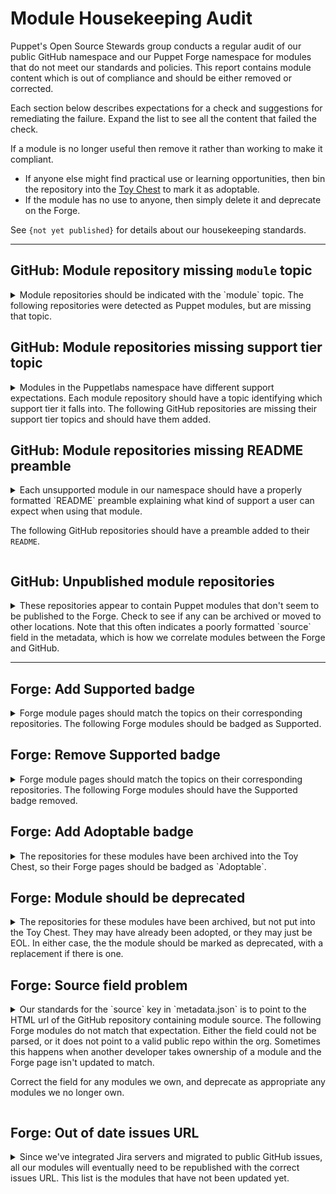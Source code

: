 # Module Housekeeping Audit

Puppet's Open Source Stewards group conducts a regular audit of our public GitHub
namespace and our Puppet Forge namespace for modules that do not meet our standards
and policies. This report contains module content which is out of compliance and
should be either removed or corrected.

Each section below describes expectations for a check and suggestions for remediating
the failure. Expand the list to see all the content that failed the check.

If a module is no longer useful then remove it rather than working to make it
compliant.

* If anyone else might find practical use or learning opportunities, then bin
  the repository into the [Toy Chest](http://github.com/puppetlabs-toy-chest/)
  to mark it as adoptable.
* If the module has no use to anyone, then simply delete it and deprecate on the Forge.

See `{not yet published}` for details about our housekeeping standards.

----

## GitHub: Module repository missing `module` topic

<details>
<summary>
Module repositories should be indicated with the `module` topic. The following
repositories were detected as Puppet modules, but are missing that topic.
</summary>

* [puppetlabs/puppetlabs-complyadm](https://github.com/puppetlabs/puppetlabs-complyadm)
</details>


## GitHub: Module repositories missing support tier topic

<details>
<summary>
Modules in the Puppetlabs namespace have different support expectations. Each module
repository should have a topic identifying which support tier it falls into. The
following GitHub repositories are missing their support tier topics and should
have them added.
</summary>

* [puppetlabs/puppetlabs-lvm](https://github.com/puppetlabs/puppetlabs-lvm)
* [puppetlabs/puppetlabs-mailalias_core](https://github.com/puppetlabs/puppetlabs-mailalias_core)
* [puppetlabs/puppetlabs-test_device](https://github.com/puppetlabs/puppetlabs-test_device)
* [puppetlabs/netdev_stdlib](https://github.com/puppetlabs/netdev_stdlib)
* [puppetlabs/puppetlabs-ruby_plugin_helper](https://github.com/puppetlabs/puppetlabs-ruby_plugin_helper)
* [puppetlabs/puppetlabs-http_request](https://github.com/puppetlabs/puppetlabs-http_request)
* [puppetlabs/puppetlabs-powershell_task_helper](https://github.com/puppetlabs/puppetlabs-powershell_task_helper)
* [puppetlabs/puppetlabs-servicenow_reporting_integration](https://github.com/puppetlabs/puppetlabs-servicenow_reporting_integration)
* [puppetlabs/puppetlabs-servicenow_cmdb_integration](https://github.com/puppetlabs/puppetlabs-servicenow_cmdb_integration)
* [puppetlabs/puppetlabs-pe_quick_data](https://github.com/puppetlabs/puppetlabs-pe_quick_data)
* [puppetlabs/puppet-vra_puppet_plugin_prep](https://github.com/puppetlabs/puppet-vra_puppet_plugin_prep)
* [puppetlabs/puppetlabs-pam_firewall](https://github.com/puppetlabs/puppetlabs-pam_firewall)
* [puppetlabs/puppetlabs-data-entitlement](https://github.com/puppetlabs/puppetlabs-data-entitlement)
* [puppetlabs/puppetlabs-puppet_operations_appliance](https://github.com/puppetlabs/puppetlabs-puppet_operations_appliance)
* [puppetlabs/puppetlabs-complyadm](https://github.com/puppetlabs/puppetlabs-complyadm)
</details>


## GitHub: Module repositories missing README preamble

<details>
<summary>
Each unsupported module in our namespace  should have a properly formatted `README`
preamble explaining what kind of support a user can expect when using that module.

The following GitHub repositories should have a preamble added to their `README`.
</summary>

* [puppetlabs/puppetlabs-puppetdb](https://github.com/puppetlabs/puppetlabs-puppetdb)
* [puppetlabs/puppetlabs-xinetd](https://github.com/puppetlabs/puppetlabs-xinetd)
* [puppetlabs/puppetlabs-hocon](https://github.com/puppetlabs/puppetlabs-hocon)
* [puppetlabs/puppetlabs-puppet_authorization](https://github.com/puppetlabs/puppetlabs-puppet_authorization)
* [puppetlabs/puppetlabs-rsync](https://github.com/puppetlabs/puppetlabs-rsync)
* [puppetlabs/puppetlabs-transition](https://github.com/puppetlabs/puppetlabs-transition)
* [puppetlabs/puppetlabs-mailalias_core](https://github.com/puppetlabs/puppetlabs-mailalias_core)
* [puppetlabs/puppetlabs-test_device](https://github.com/puppetlabs/puppetlabs-test_device)
* [puppetlabs/puppetlabs-tagmail](https://github.com/puppetlabs/puppetlabs-tagmail)
* [puppetlabs/puppetlabs-helm](https://github.com/puppetlabs/puppetlabs-helm)
* [puppetlabs/netdev_stdlib](https://github.com/puppetlabs/netdev_stdlib)
* [puppetlabs/puppetlabs-ruby_plugin_helper](https://github.com/puppetlabs/puppetlabs-ruby_plugin_helper)
* [puppetlabs/puppetlabs-ibm_installation_manager](https://github.com/puppetlabs/puppetlabs-ibm_installation_manager)
* [puppetlabs/puppetlabs-bootstrap](https://github.com/puppetlabs/puppetlabs-bootstrap)
* [puppetlabs/cisco_ios](https://github.com/puppetlabs/cisco_ios)
* [puppetlabs/puppetlabs-patching_as_code](https://github.com/puppetlabs/puppetlabs-patching_as_code)
* [puppetlabs/puppetlabs-rook](https://github.com/puppetlabs/puppetlabs-rook)
* [puppetlabs/puppetlabs-http_request](https://github.com/puppetlabs/puppetlabs-http_request)
* [puppetlabs/puppetlabs-panos](https://github.com/puppetlabs/puppetlabs-panos)
* [puppetlabs/puppetlabs-powershell_task_helper](https://github.com/puppetlabs/puppetlabs-powershell_task_helper)
* [puppetlabs/puppetlabs-awsdemo_profiles](https://github.com/puppetlabs/puppetlabs-awsdemo_profiles)
* [puppetlabs/puppetlabs-servicenow_reporting_integration](https://github.com/puppetlabs/puppetlabs-servicenow_reporting_integration)
* [puppetlabs/puppetlabs-servicenow_cmdb_integration](https://github.com/puppetlabs/puppetlabs-servicenow_cmdb_integration)
* [puppetlabs/puppetlabs-pe_quick_data](https://github.com/puppetlabs/puppetlabs-pe_quick_data)
* [puppetlabs/log4jscanner](https://github.com/puppetlabs/log4jscanner)
* [puppetlabs/puppet-vra_puppet_plugin_prep](https://github.com/puppetlabs/puppet-vra_puppet_plugin_prep)
* [puppetlabs/puppetlabs-pam_firewall](https://github.com/puppetlabs/puppetlabs-pam_firewall)
* [puppetlabs/puppetlabs-change_window](https://github.com/puppetlabs/puppetlabs-change_window)
* [puppetlabs/puppetlabs-data-entitlement](https://github.com/puppetlabs/puppetlabs-data-entitlement)
* [puppetlabs/puppetlabs-puppet_operations_appliance](https://github.com/puppetlabs/puppetlabs-puppet_operations_appliance)
* [puppetlabs/xzscanner](https://github.com/puppetlabs/xzscanner)
* [puppetlabs/puppetlabs-complyadm](https://github.com/puppetlabs/puppetlabs-complyadm)
</details>

## GitHub: Unpublished module repositories

<details>
<summary>
These repositories appear to contain Puppet modules that don't seem to be published
to the Forge. Check to see if any can be archived or moved to other locations. Note
that this often indicates a poorly formatted `source` field in the metadata, which
is how we correlate modules between the Forge and GitHub.
</summary>

* [puppetlabs/bolt_aws_kms](https://github.com/puppetlabs/bolt_aws_kms)
* [puppetlabs/cisco-network-puppet-module](https://github.com/puppetlabs/cisco-network-puppet-module)
* [puppetlabs/dellemc-powerstore](https://github.com/puppetlabs/dellemc-powerstore)
* [puppetlabs/encrypted_backup](https://github.com/puppetlabs/encrypted_backup)
* [puppetlabs/fortinet_facts](https://github.com/puppetlabs/fortinet_facts)
* [puppetlabs/kmo-501-nginx](https://github.com/puppetlabs/kmo-501-nginx)
* [puppetlabs/kmo-601-nginx](https://github.com/puppetlabs/kmo-601-nginx)
* [puppetlabs/opv](https://github.com/puppetlabs/opv)
* [puppetlabs/pe_501_hello_world_lab_1](https://github.com/puppetlabs/pe_501_hello_world_lab_1)
* [puppetlabs/pe_501_hello_world_lab_2](https://github.com/puppetlabs/pe_501_hello_world_lab_2)
* [puppetlabs/pe_501_hello_world_lab_3](https://github.com/puppetlabs/pe_501_hello_world_lab_3)
* [puppetlabs/pe_patch](https://github.com/puppetlabs/pe_patch)
* [puppetlabs/pe_support_kb_task_templates](https://github.com/puppetlabs/pe_support_kb_task_templates)
* [puppetlabs/pe_tech_check](https://github.com/puppetlabs/pe_tech_check)
* [puppetlabs/pe_tune](https://github.com/puppetlabs/pe_tune)
* [puppetlabs/pltraining-dirtree](https://github.com/puppetlabs/pltraining-dirtree)
* [puppetlabs/pltraining-dockeragent](https://github.com/puppetlabs/pltraining-dockeragent)
* [puppetlabs/pltraining-localrepo](https://github.com/puppetlabs/pltraining-localrepo)
* [puppetlabs/pltraining-rbac](https://github.com/puppetlabs/pltraining-rbac)
* [puppetlabs/pltraining-userprefs](https://github.com/puppetlabs/pltraining-userprefs)
* [puppetlabs/preupgrade_check](https://github.com/puppetlabs/preupgrade_check)
* [puppetlabs/provision](https://github.com/puppetlabs/provision)
* [puppetlabs/prtg_push](https://github.com/puppetlabs/prtg_push)
* [puppetlabs/ps-sox](https://github.com/puppetlabs/ps-sox)
* [puppetlabs/puppet-agent-bootstrap](https://github.com/puppetlabs/puppet-agent-bootstrap)
* [puppetlabs/puppet-jenkins](https://github.com/puppetlabs/puppet-jenkins)
* [puppetlabs/puppet-macdefaults](https://github.com/puppetlabs/puppet-macdefaults)
* [puppetlabs/puppet-waylon](https://github.com/puppetlabs/puppet-waylon)
* [puppetlabs/puppetlabs-amazon_aws](https://github.com/puppetlabs/puppetlabs-amazon_aws)
* [puppetlabs/puppetlabs-app_modeling](https://github.com/puppetlabs/puppetlabs-app_modeling)
* [puppetlabs/puppetlabs-azure_arm](https://github.com/puppetlabs/puppetlabs-azure_arm)
* [puppetlabs/puppetlabs-bar](https://github.com/puppetlabs/puppetlabs-bar)
* [puppetlabs/puppetlabs-bolt_proxy](https://github.com/puppetlabs/puppetlabs-bolt_proxy)
* [puppetlabs/puppetlabs-cd4pe](https://github.com/puppetlabs/puppetlabs-cd4pe)
* [puppetlabs/puppetlabs-cd4pe_deployments](https://github.com/puppetlabs/puppetlabs-cd4pe_deployments)
* [puppetlabs/puppetlabs-cd4pe_tests](https://github.com/puppetlabs/puppetlabs-cd4pe_tests)
* [puppetlabs/puppetlabs-env_plugin](https://github.com/puppetlabs/puppetlabs-env_plugin)
* [puppetlabs/puppetlabs-foo](https://github.com/puppetlabs/puppetlabs-foo)
* [puppetlabs/puppetlabs-freeradius](https://github.com/puppetlabs/puppetlabs-freeradius)
* [puppetlabs/puppetlabs-grafanadash](https://github.com/puppetlabs/puppetlabs-grafanadash)
* [puppetlabs/puppetlabs-hdp](https://github.com/puppetlabs/puppetlabs-hdp)
* [puppetlabs/puppetlabs-hue](https://github.com/puppetlabs/puppetlabs-hue)
* [puppetlabs/puppetlabs-lidar](https://github.com/puppetlabs/puppetlabs-lidar)
* [puppetlabs/puppetlabs-minimum_version](https://github.com/puppetlabs/puppetlabs-minimum_version)
* [puppetlabs/puppetlabs-node_manager](https://github.com/puppetlabs/puppetlabs-node_manager)
* [puppetlabs/puppetlabs-pam_tools](https://github.com/puppetlabs/puppetlabs-pam_tools)
* [puppetlabs/puppetlabs-pecdm](https://github.com/puppetlabs/puppetlabs-pecdm)
* [puppetlabs/puppetlabs-provision](https://github.com/puppetlabs/puppetlabs-provision)
* [puppetlabs/puppetlabs-puppetdb_gc](https://github.com/puppetlabs/puppetlabs-puppetdb_gc)
* [puppetlabs/puppetlabs-puppet_data_service](https://github.com/puppetlabs/puppetlabs-puppet_data_service)
* [puppetlabs/puppetlabs-qe](https://github.com/puppetlabs/puppetlabs-qe)
* [puppetlabs/puppetlabs-relay](https://github.com/puppetlabs/puppetlabs-relay)
* [puppetlabs/puppetlabs-resource_api](https://github.com/puppetlabs/puppetlabs-resource_api)
* [puppetlabs/puppetlabs-rgbank](https://github.com/puppetlabs/puppetlabs-rgbank)
* [puppetlabs/puppetlabs-satellite_pe_tools](https://github.com/puppetlabs/puppetlabs-satellite_pe_tools)
* [puppetlabs/puppetlabs-sccm](https://github.com/puppetlabs/puppetlabs-sccm)
* [puppetlabs/puppetlabs-servicenow_change_requests](https://github.com/puppetlabs/puppetlabs-servicenow_change_requests)
* [puppetlabs/puppetlabs-sqlserver](https://github.com/puppetlabs/puppetlabs-sqlserver)
* [puppetlabs/puppetlabs-testing](https://github.com/puppetlabs/puppetlabs-testing)
* [puppetlabs/puppetlabs-vsphere](https://github.com/puppetlabs/puppetlabs-vsphere)
* [puppetlabs/puppetlabs-websphere_application_server](https://github.com/puppetlabs/puppetlabs-websphere_application_server)
* [puppetlabs/puppetlabs-wordpress_app](https://github.com/puppetlabs/puppetlabs-wordpress_app)
* [puppetlabs/puppet_ciamohe](https://github.com/puppetlabs/puppet_ciamohe)
* [puppetlabs/puppet_metrics_dashboard](https://github.com/puppetlabs/puppet_metrics_dashboard)
* [puppetlabs/servicenow_tasks](https://github.com/puppetlabs/servicenow_tasks)
* [puppetlabs/se_appteam_basichttp](https://github.com/puppetlabs/se_appteam_basichttp)
* [puppetlabs/se_appteam_webserver](https://github.com/puppetlabs/se_appteam_webserver)
* [puppetlabs/se_secteam_cis](https://github.com/puppetlabs/se_secteam_cis)
* [puppetlabs/winrm_security](https://github.com/puppetlabs/winrm_security)
</details>

----

## Forge: Add Supported badge

<details>
<summary>
Forge module pages should match the topics on their corresponding repositories.
The following Forge modules should be badged as Supported.
</summary>

* [puppetlabs-exec](https://forge.puppet.com/puppetlabs/exec)
* [puppetlabs-bolt_shim](https://forge.puppet.com/puppetlabs/bolt_shim)
* [puppetlabs-yaml](https://forge.puppet.com/puppetlabs/yaml)
* [puppetlabs-terraform](https://forge.puppet.com/puppetlabs/terraform)
* [puppetlabs-azure_inventory](https://forge.puppet.com/puppetlabs/azure_inventory)
* [puppetlabs-aws_inventory](https://forge.puppet.com/puppetlabs/aws_inventory)
* [puppetlabs-vault](https://forge.puppet.com/puppetlabs/vault)
* [puppetlabs-device_manager](https://forge.puppet.com/puppetlabs/device_manager)
* [puppetlabs-gcloud_inventory](https://forge.puppet.com/puppetlabs/gcloud_inventory)
* [puppetlabs-pkcs7](https://forge.puppet.com/puppetlabs/pkcs7)
* [puppetlabs-apply_helpers](https://forge.puppet.com/puppetlabs/apply_helpers)
* [puppetlabs-secure_env_vars](https://forge.puppet.com/puppetlabs/secure_env_vars)
</details>


## Forge: Remove Supported badge

<details>
<summary>
Forge module pages should match the topics on their corresponding repositories.
The following Forge modules should have the Supported badge removed.
</summary>

* [puppetlabs-complyadm](https://forge.puppet.com/puppetlabs/complyadm)
</details>


## Forge: Add Adoptable badge
<details>
<summary>
The repositories for these modules have been archived into the Toy Chest, so their
Forge pages should be badged as `Adoptable`.
</summary>

* [puppetlabs-puppetserver_gem](https://forge.puppet.com/puppetlabs/puppetserver_gem)
* [puppetlabs-git](https://forge.puppet.com/puppetlabs/git)
* [puppetlabs-tftp](https://forge.puppet.com/puppetlabs/tftp)
* [puppetlabs-dism](https://forge.puppet.com/puppetlabs/dism)
* [puppetlabs-mount_providers](https://forge.puppet.com/puppetlabs/mount_providers)
* [puppetlabs-nagios_core](https://forge.puppet.com/puppetlabs/nagios_core)
* [puppetlabs-activemq](https://forge.puppet.com/puppetlabs/activemq)
* [puppetlabs-aws](https://forge.puppet.com/puppetlabs/aws)
* [puppetlabs-passenger](https://forge.puppet.com/puppetlabs/passenger)
* [puppetlabs-denyhosts](https://forge.puppet.com/puppetlabs/denyhosts)
* [puppetlabs-sqlite](https://forge.puppet.com/puppetlabs/sqlite)
* [puppetlabs-inventory](https://forge.puppet.com/puppetlabs/inventory)
* [puppetlabs-openstack](https://forge.puppet.com/puppetlabs/openstack)
* [puppetlabs-dummy_service](https://forge.puppet.com/puppetlabs/dummy_service)
* [puppetlabs-apk](https://forge.puppet.com/puppetlabs/apk)
* [puppetlabs-stunnel](https://forge.puppet.com/puppetlabs/stunnel)
* [puppetlabs-image_build](https://forge.puppet.com/puppetlabs/image_build)
* [puppetlabs-k5login_core](https://forge.puppet.com/puppetlabs/k5login_core)
* [puppetlabs-apply](https://forge.puppet.com/puppetlabs/apply)
* [puppetlabs-netapp](https://forge.puppet.com/puppetlabs/netapp)
* [puppetlabs-pipelines](https://forge.puppet.com/puppetlabs/pipelines)
* [puppetlabs-netscaler](https://forge.puppet.com/puppetlabs/netscaler)
* [puppetlabs-logentries](https://forge.puppet.com/puppetlabs/logentries)
* [puppetlabs-node_openstack](https://forge.puppet.com/puppetlabs/node_openstack)
* [puppetlabs-rancher](https://forge.puppet.com/puppetlabs/rancher)
* [puppetlabs-package_updates](https://forge.puppet.com/puppetlabs/package_updates)
* [puppetlabs-policy_engine](https://forge.puppet.com/puppetlabs/policy_engine)
* [puppetlabs-docker_ucp](https://forge.puppet.com/puppetlabs/docker_ucp)
* [puppetlabs-detect_wannacry](https://forge.puppet.com/puppetlabs/detect_wannacry)
* [puppetlabs-docker_ddc](https://forge.puppet.com/puppetlabs/docker_ddc)
* [puppetlabs-pe_bulk_agent_install](https://forge.puppet.com/puppetlabs/pe_bulk_agent_install)
* [puppetlabs-azure_agent](https://forge.puppet.com/puppetlabs/azure_agent)
* [puppetlabs-maillist_core](https://forge.puppet.com/puppetlabs/maillist_core)
* [puppetlabs-pdb_3323_workaround](https://forge.puppet.com/puppetlabs/pdb_3323_workaround)
* [puppetlabs-mco_rpc](https://forge.puppet.com/puppetlabs/mco_rpc)
* [puppetlabs-lumogon](https://forge.puppet.com/puppetlabs/lumogon)
* [puppetlabs-macdslocal_core](https://forge.puppet.com/puppetlabs/macdslocal_core)
</details>

## Forge: Module should be deprecated
<details>
<summary>
The repositories for these modules have been archived, but not put into the Toy Chest.
They may have already been adopted, or they may just be EOL. In either case, the
the module should be marked as deprecated, with a replacement if there is one.
</summary>

* [puppetlabs-windows_puppet_certificates](https://forge.puppet.com/puppetlabs/windows_puppet_certificates)
</details>

## Forge: Source field problem

<details>
<summary>
Our standards for the `source` key in `metadata.json` is to point to the HTML url
of the GitHub repository containing module source. The following Forge modules do
not match that expectation. Either the field could not be parsed, or it does not
point to a valid public repo within the org. Sometimes this happens when another
developer takes ownership of a module and the Forge page isn't updated to match.

Correct the field for any modules we own, and deprecate as appropriate any modules
we no longer own.
</summary>

* [puppetlabs-cd4pe](https://forge.puppet.com/puppetlabs/cd4pe)
* [puppetlabs-ciscopuppet](https://forge.puppet.com/puppetlabs/ciscopuppet)
* [puppetlabs-win_desktop_shortcut](https://forge.puppet.com/puppetlabs/win_desktop_shortcut)
* [puppetlabs-servicenow_change_requests](https://forge.puppet.com/puppetlabs/servicenow_change_requests)
* [puppetlabs-minimum_version](https://forge.puppet.com/puppetlabs/minimum_version)
* [puppetlabs-sccm](https://forge.puppet.com/puppetlabs/sccm)
* [puppetlabs-cd4peadm](https://forge.puppet.com/puppetlabs/cd4peadm)
</details>

## Forge: Out of date issues URL

<details>
<summary>
Since we've integrated Jira servers and migrated to public GitHub issues, all our
modules will eventually need to be republished with the correct issues URL. This
list is the modules that have not been updated yet.
</summary>

* [puppetlabs-puppetdb](https://forge.puppet.com/puppetlabs/puppetdb)
* [puppetlabs-concat](https://forge.puppet.com/puppetlabs/concat)
* [puppetlabs-ntp](https://forge.puppet.com/puppetlabs/ntp)
* [puppetlabs-vcsrepo](https://forge.puppet.com/puppetlabs/vcsrepo)
* [puppetlabs-powershell](https://forge.puppet.com/puppetlabs/powershell)
* [puppetlabs-mysql](https://forge.puppet.com/puppetlabs/mysql)
* [puppetlabs-puppetserver_gem](https://forge.puppet.com/puppetlabs/puppetserver_gem)
* [puppetlabs-java_ks](https://forge.puppet.com/puppetlabs/java_ks)
* [puppetlabs-git](https://forge.puppet.com/puppetlabs/git)
* [puppetlabs-reboot](https://forge.puppet.com/puppetlabs/reboot)
* [puppetlabs-xinetd](https://forge.puppet.com/puppetlabs/xinetd)
* [puppetlabs-motd](https://forge.puppet.com/puppetlabs/motd)
* [puppetlabs-registry](https://forge.puppet.com/puppetlabs/registry)
* [puppetlabs-chocolatey](https://forge.puppet.com/puppetlabs/chocolatey)
* [puppetlabs-acl](https://forge.puppet.com/puppetlabs/acl)
* [puppetlabs-puppet_authorization](https://forge.puppet.com/puppetlabs/puppet_authorization)
* [puppetlabs-rsync](https://forge.puppet.com/puppetlabs/rsync)
* [puppetlabs-wsus_client](https://forge.puppet.com/puppetlabs/wsus_client)
* [puppetlabs-tftp](https://forge.puppet.com/puppetlabs/tftp)
* [puppetlabs-dism](https://forge.puppet.com/puppetlabs/dism)
* [puppetlabs-transition](https://forge.puppet.com/puppetlabs/transition)
* [puppetlabs-mount_providers](https://forge.puppet.com/puppetlabs/mount_providers)
* [puppetlabs-nagios_core](https://forge.puppet.com/puppetlabs/nagios_core)
* [puppetlabs-host_core](https://forge.puppet.com/puppetlabs/host_core)
* [puppetlabs-activemq](https://forge.puppet.com/puppetlabs/activemq)
* [puppetlabs-scheduled_task](https://forge.puppet.com/puppetlabs/scheduled_task)
* [puppetlabs-ruby_task_helper](https://forge.puppet.com/puppetlabs/ruby_task_helper)
* [puppetlabs-iis](https://forge.puppet.com/puppetlabs/iis)
* [puppetlabs-passenger](https://forge.puppet.com/puppetlabs/passenger)
* [puppetlabs-denyhosts](https://forge.puppet.com/puppetlabs/denyhosts)
* [puppetlabs-tagmail](https://forge.puppet.com/puppetlabs/tagmail)
* [puppetlabs-cd4pe](https://forge.puppet.com/puppetlabs/cd4pe)
* [puppetlabs-dsc_lite](https://forge.puppet.com/puppetlabs/dsc_lite)
* [puppetlabs-sqlite](https://forge.puppet.com/puppetlabs/sqlite)
* [puppetlabs-mount_iso](https://forge.puppet.com/puppetlabs/mount_iso)
* [puppetlabs-netdev_stdlib](https://forge.puppet.com/puppetlabs/netdev_stdlib)
* [puppetlabs-bolt_shim](https://forge.puppet.com/puppetlabs/bolt_shim)
* [puppetlabs-ciscopuppet](https://forge.puppet.com/puppetlabs/ciscopuppet)
* [puppetlabs-ruby_plugin_helper](https://forge.puppet.com/puppetlabs/ruby_plugin_helper)
* [puppetlabs-terraform](https://forge.puppet.com/puppetlabs/terraform)
* [puppetlabs-azure_inventory](https://forge.puppet.com/puppetlabs/azure_inventory)
* [puppetlabs-aws_inventory](https://forge.puppet.com/puppetlabs/aws_inventory)
* [puppetlabs-cd4pe_jobs](https://forge.puppet.com/puppetlabs/cd4pe_jobs)
* [puppetlabs-vault](https://forge.puppet.com/puppetlabs/vault)
* [puppetlabs-gcloud_inventory](https://forge.puppet.com/puppetlabs/gcloud_inventory)
* [puppetlabs-cisco_ios](https://forge.puppet.com/puppetlabs/cisco_ios)
* [puppetlabs-rook](https://forge.puppet.com/puppetlabs/rook)
* [puppetlabs-stunnel](https://forge.puppet.com/puppetlabs/stunnel)
* [puppetlabs-secure_env_vars](https://forge.puppet.com/puppetlabs/secure_env_vars)
* [puppetlabs-k5login_core](https://forge.puppet.com/puppetlabs/k5login_core)
* [puppetlabs-pipelines](https://forge.puppet.com/puppetlabs/pipelines)
* [puppetlabs-netscaler](https://forge.puppet.com/puppetlabs/netscaler)
* [puppetlabs-logentries](https://forge.puppet.com/puppetlabs/logentries)
* [puppetlabs-node_openstack](https://forge.puppet.com/puppetlabs/node_openstack)
* [puppetlabs-win_desktop_shortcut](https://forge.puppet.com/puppetlabs/win_desktop_shortcut)
* [puppetlabs-docker_ucp](https://forge.puppet.com/puppetlabs/docker_ucp)
* [puppetlabs-awsdemo_profiles](https://forge.puppet.com/puppetlabs/awsdemo_profiles)
* [puppetlabs-docker_ddc](https://forge.puppet.com/puppetlabs/docker_ddc)
* [puppetlabs-influxdb](https://forge.puppet.com/puppetlabs/influxdb)
* [puppetlabs-azure_agent](https://forge.puppet.com/puppetlabs/azure_agent)
* [puppetlabs-maillist_core](https://forge.puppet.com/puppetlabs/maillist_core)
* [puppetlabs-servicenow_reporting_integration](https://forge.puppet.com/puppetlabs/servicenow_reporting_integration)
* [puppetlabs-mco_rpc](https://forge.puppet.com/puppetlabs/mco_rpc)
* [puppetlabs-servicenow_cmdb_integration](https://forge.puppet.com/puppetlabs/servicenow_cmdb_integration)
* [puppetlabs-bash_task_helper](https://forge.puppet.com/puppetlabs/bash_task_helper)
* [puppetlabs-macdslocal_core](https://forge.puppet.com/puppetlabs/macdslocal_core)
* [puppetlabs-pe_quick_data](https://forge.puppet.com/puppetlabs/pe_quick_data)
* [puppetlabs-cd4peadm](https://forge.puppet.com/puppetlabs/cd4peadm)
* [puppetlabs-xzscanner](https://forge.puppet.com/puppetlabs/xzscanner)
* [puppetlabs-complyadm](https://forge.puppet.com/puppetlabs/complyadm)
</details>
